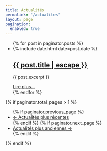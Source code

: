 ```yaml
---
title: Actualités
permalink: "/actualites"
layout: page
pagination:
  enabled: true
---
```


<ul class="post-list">
  <!--
      Here is the main paginator logic called.
      All calls to site.posts should be replaced by paginator.posts
  -->
  {% for post in paginator.posts %}
  <li>
    <span class="post-meta">{% include date.html date=post.date %}</span>
    <h2>
      <a class="post-link" href="{{ post.url | relative_url }}">{{ post.title | escape }}</a>
    </h2>
    <p>{{ post.excerpt }}</p>
    <a href="{{ post.url }}">Lire plus...</a>
  </li>
  {% endfor %}
</ul>

<!--
  Showing buttons to move to the next and to the previous list of posts (pager buttons).
-->
{% if paginator.total_pages > 1 %}
<ul class="pager">
  {% if paginator.previous_page %}
  <li class="previous">
    <a href="{{ paginator.previous_page_path | prepend: site.baseurl | replace: '//', '/' }}">&larr; Actualités plus récentes</a>
  </li>
  {% endif %}
  {% if paginator.next_page %}
  <li class="next">
    <a href="{{ paginator.next_page_path | prepend: site.baseurl | replace: '//', '/' }}">Actualités plus anciennes &rarr;</a>
  </li>
  {% endif %}
</ul>
{% endif %}
